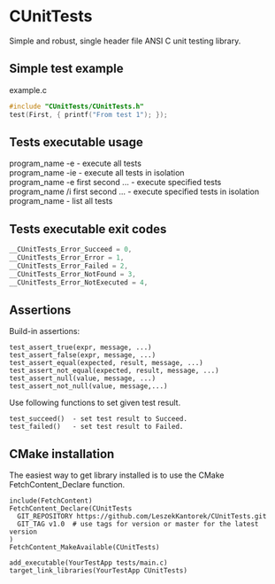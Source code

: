 # CUnitTests
Simple and robust, single header file ANSI C unit testing library.

## Simple test example

example.c
``` c
#include "CUnitTests/CUnitTests.h"
test(First, { printf("From test 1"); });
```

## Tests executable usage
program_name -e                  - execute all tests \
program_name -ie                 - execute all tests in isolation \
program_name -e first second ... - execute specified tests \
program_name /i first second ... - execute specified tests in isolation\
program_name                     - list all tests

## Tests executable exit codes
``` c
__CUnitTests_Error_Succeed = 0,
__CUnitTests_Error_Error = 1,
__CUnitTests_Error_Failed = 2,
__CUnitTests_Error_NotFound = 3,
__CUnitTests_Error_NotExecuted = 4,
```

## Assertions
Build-in assertions: 
```
test_assert_true(expr, message, ...)				
test_assert_false(expr, message, ...)				
test_assert_equal(expected, result, message, ...)	
test_assert_not_equal(expected, result, message, ...)
test_assert_null(value, message, ...)
test_assert_not_null(value, message,...)
```
Use following functions to set given test result.
```
test_succeed()	- set test result to Succeed.
test_failed()	- set test result to Failed. 
```

## CMake installation
The easiest way to get library installed is to use the CMake FetchContent_Declare function.
```
include(FetchContent)
FetchContent_Declare(CUnitTests
  GIT_REPOSITORY https://github.com/LeszekKantorek/CUnitTests.git
  GIT_TAG v1.0  # use tags for version or master for the latest version 
)
FetchContent_MakeAvailable(CUnitTests)

add_executable(YourTestApp tests/main.c)
target_link_libraries(YourTestApp CUnitTests)
```
